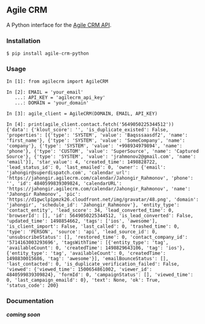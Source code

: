 ## Agile CRM

A Python interface for the [Agile CRM API](https://github.com/agilecrm/rest-api).

### Installation

    $ pip install agile-crm-python
    
### Usage

    In [1]: from agilecrm import AgileCRM

    In [2]: EMAIL = 'your_email'
       ...: API_KEY = 'agilecrm_api_key'
       ...: DOMAIN = 'your_domain'
       
    In [3]: agile_client = AgileCRM(DOMAIN, EMAIL, API_KEY)
    
    In [4]: print(agile_client.contact.fetch('5649050225344512'))
    {'data': {'klout_score': '', 'is_duplicate_existed': False, 'properties': [{'type': 'SYSTEM', 'value': 'Baqsssaasdf2', 'name': 'first_name'}, {'type': 'SYSTEM', 'value': 'SomeCompany', 'name': 'company'}, {'type': 'SYSTEM', 'value': '+998934979894', 'name': 'phone'}, {'type': 'CUSTOM', 'value': 'SuperSource', 'name': 'Captured Source'}, {'type': 'SYSTEM', 'value': 'jrahmonov2@gmail.com', 'name': 'email'}], 'star_value': 4, 'created_time': 1498828722, 'lead_status_id': 0, 'last_emailed': 0, 'owner': {'email': 'jahongir@superdispatch.com', 'calendar_url': 'https://jahongir.agilecrm.com/calendar/Jahongir_Rahmonov', 'phone': '', 'id': 4840599839309824, 'calendarURL': 'https://jahongir.agilecrm.com/calendar/Jahongir_Rahmonov', 'name': 'Jahongir Rahmonov', 'pic': 'https://d1gwclp1pmzk26.cloudfront.net/img/gravatar/48.png', 'domain': 'jahongir', 'schedule_id': 'Jahongir_Rahmonov'}, 'entity_type': 'contact_entity', 'lead_score': 34, 'lead_converted_time': 0, 'browserId': [], 'id': 5649050225344512, 'is_lead_converted': False, 'updated_time': 1498854662, 'tags': ['ios', 'awesome'], 'is_client_import': False, 'last_called': 0, 'trashed_time': 0, 'type': 'PERSON', 'source': 'api', 'lead_source_id': 0, 'unsubscribeStatus': [], 'restored_time': 0, 'contact_company_id': '5714163003293696', 'tagsWithTime': [{'entity_type': 'tag', 'availableCount': 0, 'createdTime': 1498829643106, 'tag': 'ios'}, {'entity_type': 'tag', 'availableCount': 0, 'createdTime': 1498830015686, 'tag': 'awesome'}], 'emailBounceStatus': [], 'last_contacted': 0, 'is_duplicate_verification_failed': False, 'viewed': {'viewed_time': 1500654861002, 'viewer_id': 4840599839309824}, 'formId': 0, 'campaignStatus': [], 'viewed_time': 0, 'last_campaign_emaild': 0}, 'text': None, 'ok': True, 'status_code': 200}       
      
### Documentation
       
***coming soon***